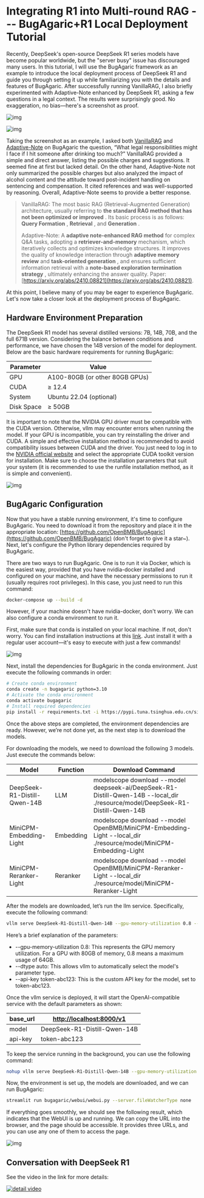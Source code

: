 # Integrating R1 into Multi-round RAG --- BugAgaric+R1 Local Deployment Tutorial

Recently, DeepSeek's open-source DeepSeek R1 series models have become popular worldwide, but the "server busy" issue has discouraged many users. In this tutorial, I will use the BugAgaric framework as an example to introduce the local deployment process of DeepSeek R1 and guide you through setting it up while familiarizing you with the details and features of BugAgaric. After successfully running VanillaRAG, I also briefly experimented with Adaptive-Note enhanced by DeepSeek R1, asking a few questions in a legal context. The results were surprisingly good. No exaggeration, no bias—here's a screenshot as proof.

![img](../assets/zh/vrag.png)

![img](../assets/zh/adaptive-note.png)

Taking the screenshot as an example, I asked both [VanillaRAG]() and [Adaptive-Note]() on BugAgaric the question, “What legal responsibilities might I face if I hit someone after drinking too much?” VanillaRAG provided a simple and direct answer, listing the possible charges and suggestions. It seemed fine at first but lacked detail. On the other hand, Adaptive-Note not only summarized the possible charges but also analyzed the impact of alcohol content and the attitude toward post-incident handling on sentencing and compensation. It cited references and was well-supported by reasoning. Overall, Adaptive-Note seems to provide a better response.

> VanillaRAG: The most basic RAG (Retrieval-Augmented Generation) architecture, usually referring to  **the standard RAG method that has not been optimized or improved** . Its basic process is as follows:  **Query Formation** ,  **Retrieval** , and  **Generation** .
>
> Adaptive-Note: A **adaptive note-enhanced RAG method** for complex Q&A tasks, adopting a **retriever-and-memory** mechanism, which iteratively collects and optimizes knowledge structures. It improves the quality of knowledge interaction through **adaptive memory review** and  **task-oriented generation** , and ensures sufficient information retrieval with a  **note-based exploration termination strategy** , ultimately enhancing the answer quality. Paper: [https://arxiv.org/abs/2410.08821](https://arxiv.org/abs/2410.08821).

At this point, I believe many of you may be eager to experience BugAgaric. Let's now take a closer look at the deployment process of BugAgaric.

## Hardware Environment Preparation

The DeepSeek R1 model has several distilled versions: 7B, 14B, 70B, and the full 671B version. Considering the balance between conditions and performance, we have chosen the 14B version of the model for deployment. Below are the basic hardware requirements for running BugAgaric:

| **Parameter** | **Value**                |
| ------------------- | ------------------------------ |
| GPU                 | A100-80GB (or other 80GB GPUs) |
| CUDA                | ≥ 12.4                        |
| System              | Ubuntu 22.04 (optional)        |
| Disk Space          | ≥ 50GB                        |

It is important to note that the NVIDIA GPU driver must be compatible with the CUDA version. Otherwise, vllm may encounter errors when running the model. If your GPU is incompatible, you can try reinstalling the driver and CUDA. A simple and effective installation method is recommended to avoid compatibility issues between CUDA and the driver. You just need to log in to the [NVIDIA official website](https://developer.nvidia.com/cuda-toolkit-archive) and select the appropriate CUDA toolkit version for installation. Make sure to choose the installation parameters that suit your system (it is recommended to use the runfile installation method, as it is simple and convenient).

![img](../assets/zh/nvidia.png)

## BugAgaric Configuration

Now that you have a stable running environment, it's time to configure BugAgaric. You need to download it from the repository and place it in the appropriate location: [https://github.com/OpenBMB/BugAgaric](https://github.com/OpenBMB/BugAgaric) (don't forget to give it a star~). Next, let's configure the Python library dependencies required by BugAgaric.

There are two ways to run BugAgaric. One is to run it via Docker, which is the easiest way, provided that you have nvidia-docker installed and configured on your machine, and have the necessary permissions to run it (usually requires root privileges). In this case, you just need to run this command:

```Bash
docker-compose up --build -d
```

However, if your machine doesn't have nvidia-docker, don't worry. We can also configure a conda environment to run it.

First, make sure that conda is installed on your local machine. If not, don't worry. You can find installation instructions at this [link](https://docs.anaconda.com/miniconda/install/). Just install it with a regular user account—it's easy to execute with just a few commands!

![img](../assets/zh/conda.png)

Next, install the dependencies for BugAgaric in the conda environment. Just execute the following commands in order:

```Bash
# Create conda environment
conda create -n bugagaric python=3.10
# Activate the conda environment
conda activate bugagaric
# Install required dependencies
pip install -r requirements.txt -i https://pypi.tuna.tsinghua.edu.cn/simple
```

Once the above steps are completed, the environment dependencies are ready. However, we’re not done yet, as the next step is to download the models.

For downloading the models, we need to download the following 3 models. Just execute the commands below:

| **Model**              | **Function** | **Download Command**                                                                                                     |
| ---------------------------- | ------------------ | ------------------------------------------------------------------------------------------------------------------------------ |
| DeepSeek-R1-Distill-Qwen-14B | LLM                | modelscope download --model deepseek-ai/DeepSeek-R1-Distill-Qwen-14B --local_dir ./resource/model/DeepSeek-R1-Distill-Qwen-14B |
| MiniCPM-Embedding-Light      | Embedding          | modelscope download --model OpenBMB/MiniCPM-Embedding-Light --local_dir ./resource/model/MiniCPM-Embedding-Light               |
| MiniCPM-Reranker-Light       | Reranker           | modelscope download --model OpenBMB/MiniCPM-Reranker-Light --local_dir ./resource/model/MiniCPM-Reranker-Light                 |

After the models are downloaded, let’s run the llm service. Specifically, execute the following command:

```Bash
vllm serve DeepSeek-R1-Distill-Qwen-14B --gpu-memory-utilization 0.8 --dtype auto --api-key token-abc123
```

Here’s a brief explanation of the parameters:

* --gpu-memory-utilization 0.8: This represents the GPU memory utilization. For a GPU with 80GB of memory, 0.8 means a maximum usage of 64GB.
* --dtype auto: This allows vllm to automatically select the model's parameter type.
* --api-key token-abc123: This is the custom API key for the model, set to token-abc123.

Once the vllm service is deployed, it will start the OpenAI-compatible service with the default parameters as shown:

| base_url | [http://localhost:8000/v1](http://localhost:8000/v1) |
| -------- | ------------------------------------------------- |
| model    | DeepSeek-R1-Distill-Qwen-14B                      |
| api-key  | token-abc123                                      |

To keep the service running in the background, you can use the following command:

```Bash
nohup vllm serve DeepSeek-R1-Distill-Qwen-14B --gpu-memory-utilization 0.8 --dtype auto --api-key token-abc123 &
```

Now, the environment is set up, the models are downloaded, and we can run BugAgaric:

```Bash
streamlit run bugagaric/webui/webui.py --server.fileWatcherType none
```

If everything goes smoothly, we should see the following result, which indicates that the WebUI is up and running. We can copy the URL into the browser, and the page should be accessible. It provides three URLs, and you can use any one of them to access the page.

![img](https://mmbiz.qpic.cn/mmbiz_jpg/y4aUF5lic8SRNHOxlxO5UkiaCuSoDzLmRicLMicleIGibqicJkibkk6fDFyNHuO87ibnIkHmNWqJu3nlNwb6mNLia9ibb2jQ/640?wx_fmt=jpeg&tp=webp&wxfrom=5&wx_lazy=1&wx_co=1)

## Conversation with DeepSeek R1

See the video in the link for more details: 


[![detail video](https://i1.hdslb.com/bfs/archive/78dcd00013b817c45cad33e114d1ac3508c2bd8f.jpg@672w_378h_1c.webp)](https://youtu.be/zPiYfHpqskM?si=z_6RdTWlIcddCoqi)

